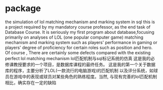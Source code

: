 # package
the simulation of  lol matching mechanism and  marking system in sql 
this is a project required by my  mandatory course professor, as the end task of Database Course.
It is seriously my first program about database,focusing primarily on analyses of LOL (one popular computer game) matching mechanism 
and marking system such as players' performance in gaming or players' degree of proficiency for certain roles such as position and hero. Of course ,
There are certainly some defects compared with the existing perfect lol matching mechanism
lol匹配机制与sql标记系统的仿真
这是我的必修课教授要求的一个项目，是数据库课程的最终任务。
这是我的第一个关于数据库的程序，主要分析了LOL(一款流行的电脑游戏)的匹配机制
以及评分系统，如球员在游戏中的表现或球员对某些角色的熟练程度。当然,
与现有完善的lol匹配机制相比，确实存在一定的缺陷
